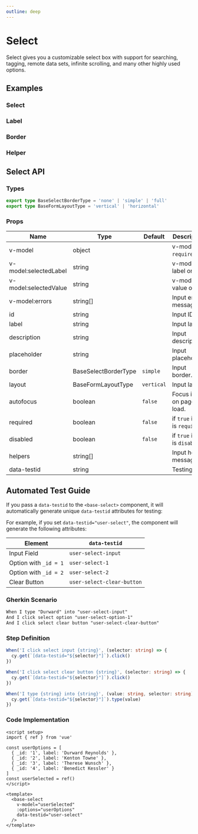 ```yaml
---
outline: deep
---
```


<script setup lang="ts">
import SelectExample from './demo/select/select-example.vue'
import SelectLabel from './demo/select/select-label.vue'
import SelectBorder from './demo/select/select-border.vue'
import SelectHelper from './demo/select/select-helper.vue'
</script>

# Select

Select gives you a customizable select box with support for searching, tagging, remote data sets, infinite scrolling, and many other highly used options.

## Examples

### Select

<!--@include: ./demo/select/select-example.md-->

### Label

<!--@include: ./demo/select/select-label.md-->

### Border

<!--@include: ./demo/select/select-border.md-->

### Helper

<!--@include: ./demo/select/select-helper.md-->

## Select API

### Types

```ts
export type BaseSelectBorderType = 'none' | 'simple' | 'full'
export type BaseFormLayoutType = 'vertical' | 'horizontal'
```

### Props

| Name                  | Type                       | Default    | Description                    |
|-----------------------|----------------------------|------------|--------------------------------|
| v-model               | object                     |            | v-model is `required`.         |
| v-model:selectedLabel | string                     |            | v-model for label only.        |
| v-model:selectedValue | string                     |            | v-model for value only.        |
| v-model:errors        | string[]                   |            | Input error message.           |
| id                    | string                     |            | Input ID.                      |
| label                 | string                     |            | Input label.                   |
| description           | string                     |            | Input description.             |
| placeholder           | string                     |            | Input placeholder.             |
| border                | BaseSelectBorderType | `simple`   | Input border.                  |
| layout                | BaseFormLayoutType         | `vertical` | Input layout.                  |
| autofocus             | boolean                    | `false`    | Focus input on page load.      |
| required              | boolean                    | `false`    | if `true` input is `required`. |
| disabled              | boolean                    | `false`    | if `true` input is `disabled`. |
| helpers               | string[]                   |            | Input helper message.          |
| data-testid           | string                     |            | Testing ID.                    |

## Automated Test Guide

If you pass a `data-testid` to the `<base-select>` component, it will automatically generate unique `data-testid` attributes for testing:

For example, if you set `data-testid="user-select"`, the component will generate the following attributes:

| Element               | `data-testid`                    |
| --------------------- | -------------------------------- |
| Input Field           | `user-select-input`        |
| Option with `_id = 1` | `user-select-1`            |
| Option with `_id = 2` | `user-select-2`            |
| Clear Button          | `user-select-clear-button` |

### Gherkin Scenario

```txt
When I type "Durward" into "user-select-input"
And I click select option "user-select-option-1"
And I click select clear button "user-select-clear-button"
```

### Step Definition

```ts
When('I click select input {string}', (selector: string) => {
  cy.get(`[data-testid="${selector}"]`).click()
})

When('I click select clear button {string}', (selector: string) => {
  cy.get(`[data-testid="${selector}"]`).click()
})

When('I type {string} into {string}', (value: string, selector: string) => {
  cy.get(`[data-testid="${selector}"]`).type(value)
})
```

### Code Implementation

```vue
<script setup>
import { ref } from 'vue'

const userOptions = [
  { _id: '1', label: 'Durward Reynolds' },
  { _id: '2', label: 'Kenton Towne' },
  { _id: '3', label: 'Therese Wunsch' },
  { _id: '4', label: 'Benedict Kessler' }
]
const userSelected = ref()
</script>

<template>
  <base-select
    v-model="userSelected"
    :options="userOptions"
    data-testid="user-select"
  />
</template>
```
